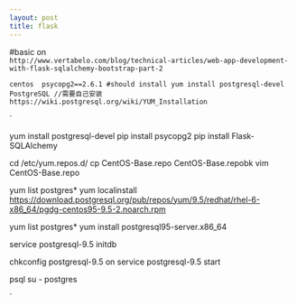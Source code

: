 ```yaml
---
layout: post
title: flask 
---
```

#basic on  
`http://www.vertabelo.com/blog/technical-articles/web-app-development-with-flask-sqlalchemy-bootstrap-part-2`


`
centos 
psycopg2==2.6.1 #should install yum install postgresql-devel
PostgreSQL //需要自己安装 https://wiki.postgresql.org/wiki/YUM_Installation 
`

`

yum install postgresql-devel
pip install psycopg2
pip install Flask-SQLAlchemy

cd /etc/yum.repos.d/
cp CentOS-Base.repo CentOS-Base.repobk
vim CentOS-Base.repo

yum list postgres*
yum localinstall https://download.postgresql.org/pub/repos/yum/9.5/redhat/rhel-6-x86_64/pgdg-centos95-9.5-2.noarch.rpm

yum list postgres*
yum install postgresql95-server.x86_64

service postgresql-9.5 initdb

chkconfig postgresql-9.5 on
service postgresql-9.5 start

psql
su - postgres

`




